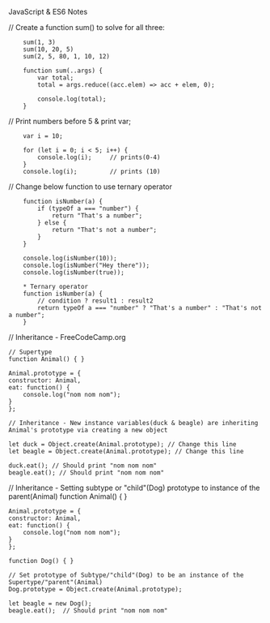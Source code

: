 JavaScript & ES6 Notes

// Create a function sum() to solve for all three:

        sum(1, 3)
        sum(10, 20, 5)
        sum(2, 5, 80, 1, 10, 12)

        function sum(..args) {
            var total;
            total = args.reduce((acc.elem) => acc + elem, 0);

            console.log(total);
        }

// Print numbers before 5 & print var;

        var i = 10;

        for (let i = 0; i < 5; i++) {
            console.log(i);     // prints(0-4)
        }
        console.log(i);         // prints (10)

// Change below function to use ternary operator

        function isNumber(a) {
            if (typeOf a === "number") {
                return "That's a number";
            } else {
                return "That's not a number";
            }
        }

        console.log(isNumber(10));
        console.log(isNumber("Hey there"));
        console.log(isNumber(true));

        * Ternary operator
        function isNumber(a) {
            // condition ? result1 : result2
            return typeOf a === "number" ? "That's a number" : "That's not a number";
        }

// Inheritance - FreeCodeCamp.org

    // Supertype
    function Animal() { }

    Animal.prototype = {
    constructor: Animal, 
    eat: function() {
        console.log("nom nom nom");
    }
    };

    // Inheritance - New instance variables(duck & beagle) are inheriting Animal's prototype via creating a new object

    let duck = Object.create(Animal.prototype); // Change this line
    let beagle = Object.create(Animal.prototype); // Change this line

    duck.eat(); // Should print "nom nom nom"
    beagle.eat(); // Should print "nom nom nom"

// Inheritance - Setting subtype or "child"(Dog) prototype to instance of the parent(Animal)
    function Animal() { }

    Animal.prototype = {
    constructor: Animal,
    eat: function() {
        console.log("nom nom nom");
    }
    };

    function Dog() { }

    // Set prototype of Subtype/"child"(Dog) to be an instance of the Supertype/"parent"(Animal)
    Dog.prototype = Object.create(Animal.prototype);

    let beagle = new Dog();
    beagle.eat();  // Should print "nom nom nom"